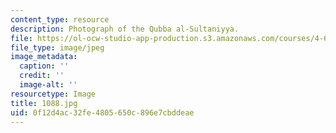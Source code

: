 ```yaml
---
content_type: resource
description: Photograph of the Qubba al-Sultaniyya.
file: https://ol-ocw-studio-app-production.s3.amazonaws.com/courses/4-615-the-architecture-of-cairo-spring-2002/0f12d4ac32fe4805650c896e7cbddeae_1088.jpg
file_type: image/jpeg
image_metadata:
  caption: ''
  credit: ''
  image-alt: ''
resourcetype: Image
title: 1088.jpg
uid: 0f12d4ac-32fe-4805-650c-896e7cbddeae
---
```

